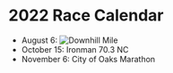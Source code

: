 # 2022 Race Calendar

- August 6: ![Downhill Mile]()
- October 15: Ironman 70.3 NC
- November 6: City of Oaks Marathon

